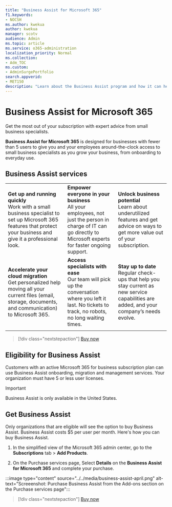 ```yaml
---
title: "Business Assist for Microsoft 365"
f1.keywords:
- NOCSH
ms.author: kwekua
author: kwekua
manager: scotv
audience: Admin
ms.topic: article
ms.service: o365-administration
localization_priority: Normal
ms.collection: 
- Adm_TOC
ms.custom: 
- AdminSurgePortfolio
search.appverid:
- MET150
description: "Learn about the Business Assist program and how it can help your organization with improved help and usage for Microsoft 365 for business."
---
```


# Business Assist for Microsoft 365

Get the most out of your subscription with expert advice from small business specialists.

**Business Assist for Microsoft 365** is designed for businesses with fewer than 5 users to give you and your employees around-the-clock access to small business specialists as you grow your business, from onboarding to everyday use.

## Business Assist services

||||
|:-----|:-----|:-----|
|**Get up and running quickly** <br> Work with a small business specialist to set up Microsoft 365 features that protect your business and give it a professional look. |**Empower everyone in your business** <br> All your employees, not just the person in charge of IT can go directly to Microsoft experts for faster ongoing support. |**Unlock business potential** <br> Learn about underutilized features and get advice on ways to get more value out of your subscription. |
|**Accelerate your cloud migration** <br> Get personalized help moving all your current files (email, storage, documents, and communication) to Microsoft 365. |**Access specialists with ease** <br> Our team will pick up the conversation where you left it last. No tickets to track, no robots, no long waiting times. |**Stay up to date** <br> Regular check-ups that help you stay current as new service capabilities are added, and your company’s needs evolve. |
| | | |

> [!div class="nextstepaction"]
> [Buy now](https://go.microsoft.com/fwlink/p/?linkid=2158423)

## Eligibility for Business Assist

Customers with an active Microsoft 365 for business subscription plan can use Business Assist onboarding, migration and management services. Your organization must have 5 or less user licenses.

> [!IMPORTANT]
> Business Assist is only available in the United States.

## Get Business Assist

Only organizations that are eligible will see the option to buy Business Assist. Business Assist costs $5 per user per month. Here's how you can buy Business Assist.

1. In the simplified view of the Microsoft 365 admin center, go to the **Subscriptions** tab > **Add Products**.

2. On the Purchase services page, Select **Details** on the **Business Assist for Microsoft 365** and complete your purchase.

:::image type="content" source="../../media/business-assist-april.png" alt-text="Screeenshot: Purchase Business Assist from the Add-ons section on the Purchase services page":::

> [!div class="nextstepaction"]
> [Buy now](https://go.microsoft.com/fwlink/p/?linkid=2158423)
